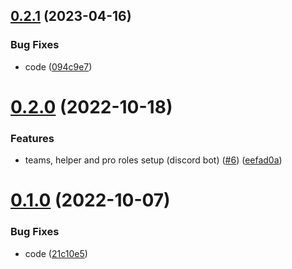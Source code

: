 ## [0.2.1](https://github.com/thecyberworld/thecyberbot-discord/compare/v0.2.0...v0.2.1) (2023-04-16)


### Bug Fixes

* code ([094c9e7](https://github.com/thecyberworld/thecyberbot-discord/commit/094c9e7652816f6d20a9aef8155b269ecae4a377))



# [0.2.0](https://github.com/thecyberworld/thecyberbot-discord/compare/v0.1.0...v0.2.0) (2022-10-18)


### Features

* teams, helper and pro roles setup (discord bot) ([#6](https://github.com/thecyberworld/thecyberbot-discord/issues/6)) ([eefad0a](https://github.com/thecyberworld/thecyberbot-discord/commit/eefad0af34fb5a872f3b5f8b6c19c0f07370db78))



# [0.1.0](https://github.com/thecyberworld/thecyberbot-discord/compare/21c10e5f474144eac6e4415a93a47508af1cf5e0...v0.1.0) (2022-10-07)


### Bug Fixes

* code ([21c10e5](https://github.com/thecyberworld/thecyberbot-discord/commit/21c10e5f474144eac6e4415a93a47508af1cf5e0))



